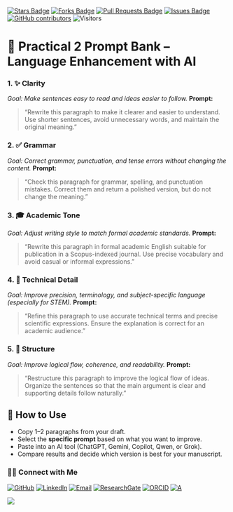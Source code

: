 <a href="https://github.com/drshahizan/short-course/stargazers"><img src="https://img.shields.io/github/stars/drshahizan/short-course" alt="Stars Badge"/></a>
<a href="https://github.com/drshahizan/short-course/network/members"><img src="https://img.shields.io/github/forks/drshahizan/short-course" alt="Forks Badge"/></a>
<a href="https://github.com/drshahizan/short-course/pulls"><img src="https://img.shields.io/github/issues-pr/drshahizan/short-course" alt="Pull Requests Badge"/></a>
<a href="https://github.com/drshahizan/short-course"><img src="https://img.shields.io/github/issues/drshahizan/short-course" alt="Issues Badge"/></a>
<a href="https://github.com/drshahizan/short-course/graphs/contributors"><img alt="GitHub contributors" src="https://img.shields.io/github/contributors/drshahizan/short-course?color=2b9348"></a>
![Visitors](https://api.visitorbadge.io/api/visitors?path=https%3A%2F%2Fgithub.com%2Fdrshahizan%2Fshort-course&labelColor=%23d9e3f0&countColor=%23697689&style=flat)

# 📝 **Practical 2 Prompt Bank – Language Enhancement with AI**

### 1. ✨ **Clarity**

*Goal: Make sentences easy to read and ideas easier to follow.*
**Prompt:**

> “Rewrite this paragraph to make it clearer and easier to understand. Use shorter sentences, avoid unnecessary words, and maintain the original meaning.”

### 2. ✅ **Grammar**

*Goal: Correct grammar, punctuation, and tense errors without changing the content.*
**Prompt:**

> “Check this paragraph for grammar, spelling, and punctuation mistakes. Correct them and return a polished version, but do not change the meaning.”

### 3. 🎓 **Academic Tone**

*Goal: Adjust writing style to match formal academic standards.*
**Prompt:**

> “Rewrite this paragraph in formal academic English suitable for publication in a Scopus-indexed journal. Use precise vocabulary and avoid casual or informal expressions.”

### 4. 🧠 **Technical Detail**

*Goal: Improve precision, terminology, and subject-specific language (especially for STEM).*
**Prompt:**

> “Refine this paragraph to use accurate technical terms and precise scientific expressions. Ensure the explanation is correct for an academic audience.”

### 5. 🚀 **Structure**

*Goal: Improve logical flow, coherence, and readability.*
**Prompt:**

> “Restructure this paragraph to improve the logical flow of ideas. Organize the sentences so that the main argument is clear and supporting details follow naturally.”

## 📌 How to Use

* Copy 1–2 paragraphs from your draft.
* Select the **specific prompt** based on what you want to improve.
* Paste into an AI tool (ChatGPT, Gemini, Copilot, Qwen, or Grok).
* Compare results and decide which version is best for your manuscript.

### 🙌🏻 Connect with Me
<p align="left">
    <a href="https://github.com/drshahizan" target="_blank"><img alt="GitHub" src="https://img.shields.io/badge/-@drshahizan-181717?style=flat-square&logo=GitHub&logoColor=white"></a>
    <a href="https://www.linkedin.com/in/drshahizan" target="_blank"><img alt="LinkedIn" src="https://img.shields.io/badge/-drshahizan-blue?style=flat-square&logo=Linkedin&logoColor=white&link=https://www.linkedin.com/in/drshahizan/"></a>
    <a href="mailto:shahizan@utm.my" target="_blank"><img alt="Email" src="https://img.shields.io/badge/-shahizan@utm.my-c14438?style=flat-square&logo=Gmail&logoColor=white&link=mailto:shahizan@utm.my.com"></a>
    <a href="https://www.researchgate.net/profile/Mohd-Othman-28" target="_blank"><img alt="ResearchGate" src="https://img.shields.io/badge/-ResearchGate-00CCBB?style=flat-square&logo=ResearchGate&logoColor=white"></a>
    <a href="https://orcid.org/0000-0003-4261-1873" target="_blank"><img alt="ORCID" src="https://img.shields.io/badge/-ORCID-A6CE39?style=flat-square&logo=ORCID&logoColor=white"></a> 
 <a href="https://visitorbadge.io/status?path=https%3A%2F%2Fgithub.com%2Fdrshahizan" target="_blank"><img alt="A" src="https://api.visitorbadge.io/api/visitors?path=https%3A%2F%2Fgithub.com%2Fdrshahizan&labelColor=%23697689&countColor=%23555555&style=plastic"></a>
 
![](https://hit.yhype.me/github/profile?user_id=81284918)
</p>

